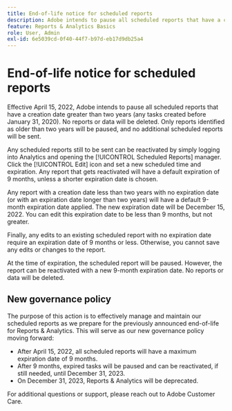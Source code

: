 ```yaml
---
title: End-of-life notice for scheduled reports
description: Adobe intends to pause all scheduled reports that have a creation date greater than two years.
feature: Reports & Analytics Basics
role: User, Admin
exl-id: 6e5039cd-0f40-44f7-b97d-eb17d9db25a4
---
```

# End-of-life notice for scheduled reports

Effective April 15, 2022, Adobe intends to pause all scheduled reports that have a creation date greater than two years (any tasks created before January 31, 2020). No reports or data will be deleted. Only reports identified as older than two years will be paused, and no additional scheduled reports will be sent.
 
Any scheduled reports still to be sent can be reactivated by simply logging into Analytics and opening the [!UICONTROL Scheduled Reports] manager. Click the [!UICONTROL Edit] icon and set a new scheduled time and expiration. Any report that gets reactivated will have a default expiration of 9 months, unless a shorter expiration date is chosen.
 
Any report with a creation date less than two years with no expiration date (or with an expiration date longer than two years) will have a default 9-month expiration date applied. The new expiration date will be December 15, 2022. You can edit this expiration date to be less than 9 months, but not greater.
 
Finally, any edits to an existing scheduled report with no expiration date require an expiration date of 9 months or less. Otherwise, you cannot save any edits or changes to the report.
 
At the time of expiration, the scheduled report will be paused. However, the report can be reactivated with a new 9-month expiration date. No reports or data will be deleted.

## New governance policy

The purpose of this action is to effectively manage and maintain our scheduled reports as we prepare for the previously announced end-of-life for Reports & Analytics. This will serve as our new governance policy moving forward: 

* After April 15, 2022, all scheduled reports will have a maximum expiration date of 9 months. 
* After 9 months, expired tasks will be paused and can be reactivated, if still needed, until December 31, 2023. 
* On December 31, 2023, Reports & Analytics will be deprecated.
 
For additional questions or support, please reach out to Adobe Customer Care.
